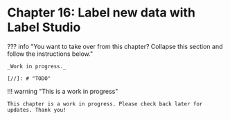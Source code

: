 # Chapter 16: Label new data with Label Studio

??? info "You want to take over from this chapter? Collapse this section and follow the instructions below."

    _Work in progress._

    [//]: # "TODO"

!!! warning "This is a work in progress"

    This chapter is a work in progress. Please check back later for updates. Thank you!
